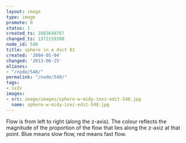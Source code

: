 ```yaml
---
layout: image
type: image
promote: 0
status: 1
created_ts: 1083640767
changed_ts: 1372159380
node_id: 548
title: sphere in a duct 01
created: '2004-05-04'
changed: '2013-06-25'
aliases:
- "/node/548/"
permalink: "/node/548/"
tags:
- ix2v
images:
- src: image/images/sphere-w-midy-inxz-edit-548.jpg
  name: sphere-w-midy-inxz-edit-548.jpg
---
```

Flow is from left to right (along the z-axis).  The colour reflects the magnitude of the proportion of the flow that lies along the z-axiz at that point.  Blue means slow flow, red means fast flow.
